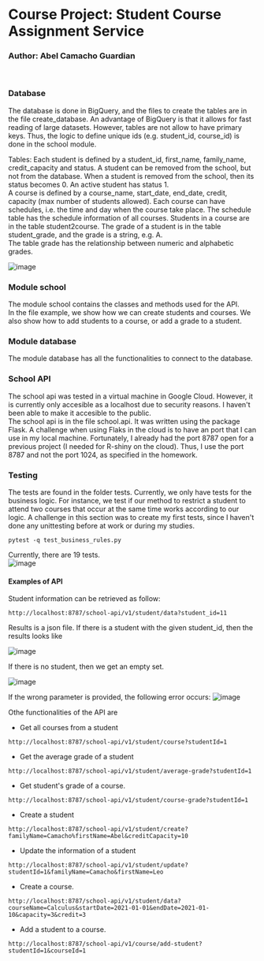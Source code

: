 <h1>
Course Project: Student Course Assignment Service
</h1>
<h3>
Author: Abel Camacho Guardian
</h3>

<br>

 

### Database

The database is done in BigQuery, and the files to create the tables are in the file create_database. An advantage of BigQuery is that it allows for fast reading of large datasets.
However, tables are not allow to have primary keys. 
Thus, the logic to define unique ids (e.g. student_id, course_id) is done in the school module.

Tables:
Each student is defined by a student_id, first_name, family_name, credit_capacity and status. 
A student can be removed from the school, but not from the database. When a student is removed from the school, then its status becomes 0. An active student has status 1.
<br>
A course is defined by a course_name, start_date, end_date, credit,  capacity (max number of students allowed).  Each course can have schedules, i.e. the time and day when the course take place.
The schedule table has the schedule information of all courses.
Students in a course are in the table student2course.
The grade of a student is in the table student_grade, and the grade is a string, e.g. A.
<br>
The table grade has the relationship between numeric and alphabetic grades.


![image](https://user-images.githubusercontent.com/25433668/188940537-936b575f-2e23-47c9-aa71-e24f3b5fe184.png)

### Module school

The module school contains the classes and methods used for the API.
<br>
In the file example, we show how we can create students and courses.
We also show how to add students to a course, or add a grade to a student.

### Module database

The module database has all the functionalities to connect to the database.


### School API
The school api was tested in a virtual machine in Google Cloud.
However, it is currently only accesible as a localhost due to security reasons. I haven't been able to make it accesible to the public. 
<br>
The school api is in the file school.api. It was written using the package Flask.
A challenge when using Flaks in the cloud is to have an port that I can use in my local machine. Fortunately, I already had the port 8787 open for a previous project (I needed for R-shiny on the cloud). Thus, I use the port 8787 and not the port 1024, as specified in the homework. 


### Testing
The tests are found in the folder tests. Currently, we only have tests for the business logic. 
For instance, we test if our method to restrict a student to attend two courses that occur at the same time works according to our logic.
A challenge in this section was to create my first tests, since I haven't done any unittesting before at work or during my studies.

```
pytest -q test_business_rules.py
```
Currently, there are 19 tests.
<br>
![image](https://user-images.githubusercontent.com/25433668/188721697-6ff25a0f-757e-4ad9-b81a-f1589c8d150f.png)


#### Examples of API

Student information can be retrieved as follow:

```
http://localhost:8787/school-api/v1/student/data?student_id=11
```

Results is a json file.
If there is a student with the given student_id, then the results looks like

![image](https://user-images.githubusercontent.com/25433668/188947099-3de50142-8709-48bf-b736-1df08edf0792.png)

If there is no student, then we get an empty set.

![image](https://user-images.githubusercontent.com/25433668/188947317-36a8ca92-d8b5-4308-970d-f5dea05a1fed.png)

If the wrong parameter is provided, the following error occurs:
![image](https://user-images.githubusercontent.com/25433668/188947512-801a5df5-d3c1-4836-893f-968e4ab55806.png)

Othe functionalities of the API are

* Get all courses from a student
```
http://localhost:8787/school-api/v1/student/course?studentId=1
```

* Get the average grade of a student
```
http://localhost:8787/school-api/v1/student/average-grade?studentId=1
```

* Get student's grade of a course.
```
http://localhost:8787/school-api/v1/student/course-grade?studentId=1
```

* Create a student
```
http://localhost:8787/school-api/v1/student/create?familyName=Camacho%firstName=Abel&creditCapacity=10
```



* Update the information of a student
```
http://localhost:8787/school-api/v1/student/update?studentId=1&familyName=Camacho&firstName=Leo
```

*  Create a course.
```
http://localhost:8787/school-api/v1/student/data?courseName=Calculus&startDate=2021-01-01&endDate=2021-01-10&capacity=3&credit=3
```


*  Add a student to a  course.
```
http://localhost:8787/school-api/v1/course/add-student?studentId=1&courseId=1
```

